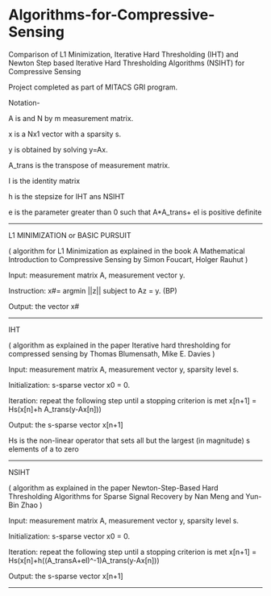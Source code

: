 # Algorithms-for-Compressive-Sensing
Comparison of L1 Minimization, Iterative Hard Thresholding (IHT) and Newton Step based Iterative Hard Thresholding Algorithms (NSIHT) for Compressive Sensing

Project completed as part of MITACS GRI program.

Notation-

A is and N by m measurement matrix. 

x is a Nx1 vector with a sparsity s.

y is obtained by solving y=Ax.

A_trans is the transpose of measurement matrix.

I is the identity matrix 

h is the stepsize for IHT ans NSIHT

e is the parameter greater than 0 such that A*A_trans+ eI is positive definite 
______________________________________________________________________________________________________________________________________________

L1 MINIMIZATION or BASIC PURSUIT

( algorithm for L1 Minimization as explained in the book A Mathematical Introduction to Compressive Sensing by Simon Foucart, Holger Rauhut )

Input: measurement matrix A, measurement vector y.

Instruction:
x#= argmin ||z|| subject to Az = y. (BP)

Output: the vector x#

________________________________________________________________________________________________________________________________________________

IHT

( algorithm as explained in the paper Iterative hard thresholding for compressed sensing by Thomas Blumensath, Mike E. Davies )

Input: measurement matrix A, measurement vector y, sparsity level s.

Initialization: s-sparse vector x0 = 0.

Iteration: repeat the following step until a stopping criterion is met 
x[n+1] = Hs(x[n]+h A_trans(y-Ax[n]))

Output: the s-sparse vector x[n+1]

Hs is the non-linear operator that sets all but the largest (in magnitude) s elements of a to zero

________________________________________________________________________________________________________________________________________________


NSIHT

( algorithm as explained in the paper Newton-Step-Based Hard Thresholding Algorithms for Sparse Signal Recovery by Nan Meng and Yun-Bin Zhao )

Input: measurement matrix A, measurement vector y, sparsity level s.

Initialization: s-sparse vector x0 = 0.

Iteration: repeat the following step until a stopping criterion is met 
x[n+1] = Hs(x[n]+h((A_transA+eI)^-1)A_trans(y-Ax[n]))

Output: the s-sparse vector x[n+1]

________________________________________________________________________________________________________________________________________________









